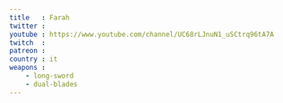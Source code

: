 ```yaml
---
title   : Farah
twitter : 
youtube : https://www.youtube.com/channel/UC68rLJnuN1_uSCtrq96tA7A
twitch  : 
patreon : 
country : it
weapons :
    - long-sword
    - dual-blades
---
```



